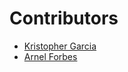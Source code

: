 # Contributors

- [Kristopher Garcia](https://github.com/krisgarcia003)
- [Arnel Forbes](https://github.com/msforbes09)
